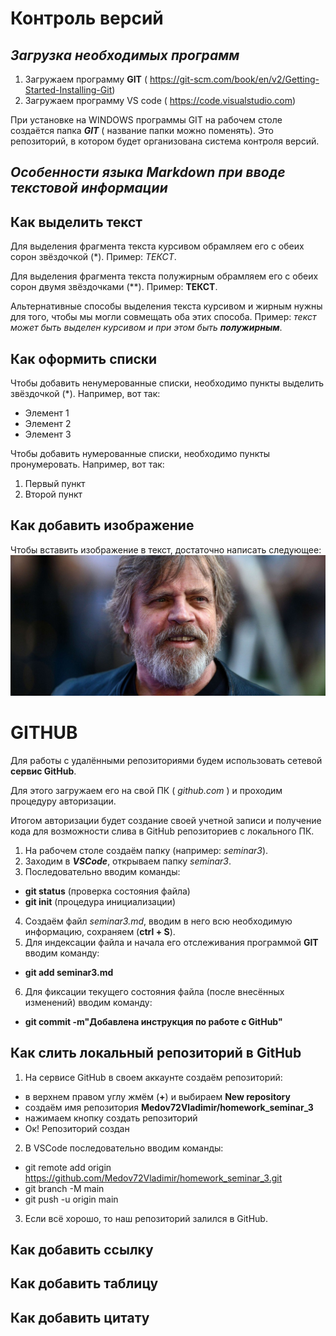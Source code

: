 # **Контроль версий**

## *Загрузка необходимых программ*

1. Загружаем программу **GIT** ( https://git-scm.com/book/en/v2/Getting-Started-Installing-Git)
2. Загружаем программу VS code ( https://code.visualstudio.com)

При установке на WINDOWS программы GIT на рабочем столе создаётся папка ***GIT*** ( название папки можно поменять). Это репозиторий, в котором будет организована система контроля версий.

## *Особенности языка Markdown при вводе текстовой информации*

## Как выделить текст

Для выделения фрагмента текста курсивом обрамляем его с обеих сорон звёздочкой (*). Пример: *ТЕКСТ*.

Для выделения фрагмента текста полужирным обрамляем его с обеих сорон двумя звёздочками (**). Пример: **ТЕКСТ**.

Альтернативные способы выделения текста курсивом и жирным нужны для того, чтобы мы могли совмещать оба этих способа. Пример: _текст может быть выделен курсивом и при этом быть **полужирным**_.

## Как оформить списки

Чтобы добавить ненумерованные списки, необходимо пункты выделить звёздочкой (*). Например, вот так:
* Элемент 1
* Элемент 2
* Элемент 3

Чтобы добавить нумерованные списки, необходимо пункты пронумеровать. Например, вот так:
1. Первый пункт
2. Второй пункт

## Как добавить изображение

Чтобы вставить изображение в текст, достаточно написать следующее: ![Привет, это Люк!](Luk.jpg)

# GITHUB

Для работы с удалёнными репозиториями будем использовать сетевой **сервис GitHub**.

 Для этого загружаем его на свой ПК ( *github.com* )  и проходим процедуру авторизации.

Итогом авторизации будет создание своей учетной записи и получение кода для возможности слива в GitHub репозиториев с локального ПК.

1. На рабочем столе создаём папку (например: *seminar3*).
2. Заходим в ***VSCode***, открываем папку *seminar3*.
3. Последовательно вводим команды:
* **git status** (проверка состояния файла)
* **git init** (процедура инициализации)
4. Создаём файл *seminar3.md*, вводим в него всю необходимую информацию, сохраняем (**ctrl + S**).
5. Для индексации файла и начала его отслеживания программой **GIT** вводим команду:
* **git add seminar3.md**
6. Для фиксации текущего состояния файла (после внесённых изменений) вводим команду:
* **git commit -m"Добавлена инструкция по работе с GitHub"**

## Как слить локальный репозиторий в GitHub

1. На сервисе GitHub в своем аккаунте создаём репозиторий:
* в верхнем правом углу жмём (**+**) и выбираем **New repository**
* создаём имя репозитория **Medov72Vladimir/homework_seminar_3**
* нажимаем кнопку создать репозиторий
* Ок! Репозиторий создан
2. В VSCode последовательно вводим команды:
* git remote add origin https://github.com/Medov72Vladimir/homework_seminar_3.git
* git branch -M main
* git push -u origin main
3. Если всё хорошо, то наш репозиторий залился в GitHub.

## Как добавить ссылку

## Как добавить таблицу

## Как добавить цитату
